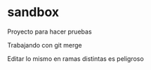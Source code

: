 # sandbox

Proyecto para hacer pruebas

Trabajando con git merge

Editar lo mismo en ramas distintas es peligroso

